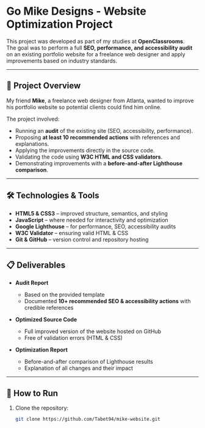 # Go Mike Designs - Website Optimization Project  

This project was developed as part of my studies at **OpenClassrooms**.  
The goal was to perform a full **SEO, performance, and accessibility audit** on an existing portfolio website for a freelance web designer and apply improvements based on industry standards.  

---

## 📖 Project Overview  

My friend **Mike**, a freelance web designer from Atlanta, wanted to improve his portfolio website so potential clients could find him online.  

The project involved:  
- Running an **audit** of the existing site (SEO, accessibility, performance).  
- Proposing **at least 10 recommended actions** with references and explanations.  
- Applying the improvements directly in the source code.  
- Validating the code using **W3C HTML and CSS validators**.  
- Demonstrating improvements with a **before-and-after Lighthouse comparison**.  

---

## 🛠️ Technologies & Tools  

- **HTML5 & CSS3** – improved structure, semantics, and styling  
- **JavaScript** – where needed for interactivity and optimization  
- **Google Lighthouse** – for performance, SEO, accessibility audits  
- **W3C Validator** – ensuring valid HTML & CSS  
- **Git & GitHub** – version control and repository hosting  

---

## 📋 Deliverables  

- **Audit Report**  
  - Based on the provided template  
  - Documented **10+ recommended SEO & accessibility actions** with credible references  

- **Optimized Source Code**  
  - Full improved version of the website hosted on GitHub  
  - Free of validation errors (HTML & CSS)  

- **Optimization Report**  
  - Before-and-after comparison of Lighthouse results  
  - Explanation of all changes and their impact  

---

## 🚀 How to Run  

1. Clone the repository:  
   ```bash
   git clone https://github.com/Tabet94/mike-website.git
